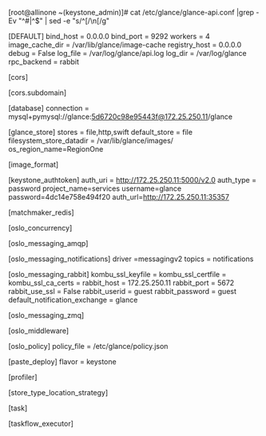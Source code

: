 [root@allinone ~(keystone_admin)]# cat /etc/glance/glance-api.conf |grep -Ev "^#|^$" | sed -e "s/^\[/\n\[/g"

[DEFAULT]
bind_host = 0.0.0.0
bind_port = 9292
workers = 4
image_cache_dir = /var/lib/glance/image-cache
registry_host = 0.0.0.0
debug = False
log_file = /var/log/glance/api.log
log_dir = /var/log/glance
rpc_backend = rabbit

[cors]

[cors.subdomain]

[database]
connection = mysql+pymysql://glance:5d6720c98e95443f@172.25.250.11/glance

[glance_store]
stores = file,http,swift
default_store = file
filesystem_store_datadir = /var/lib/glance/images/
os_region_name=RegionOne

[image_format]

[keystone_authtoken]
auth_uri = http://172.25.250.11:5000/v2.0
auth_type = password
project_name=services
username=glance
password=4dc14e758e494f20
auth_url=http://172.25.250.11:35357

[matchmaker_redis]

[oslo_concurrency]

[oslo_messaging_amqp]

[oslo_messaging_notifications]
driver =messagingv2
topics = notifications

[oslo_messaging_rabbit]
kombu_ssl_keyfile =
kombu_ssl_certfile =
kombu_ssl_ca_certs =
rabbit_host = 172.25.250.11
rabbit_port = 5672
rabbit_use_ssl = False
rabbit_userid = guest
rabbit_password = guest
default_notification_exchange = glance

[oslo_messaging_zmq]

[oslo_middleware]

[oslo_policy]
policy_file = /etc/glance/policy.json

[paste_deploy]
flavor = keystone

[profiler]

[store_type_location_strategy]

[task]

[taskflow_executor]
